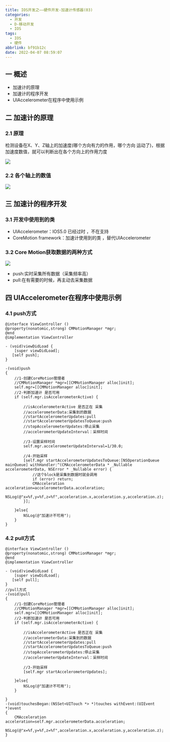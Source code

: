 ```yaml
---
title: IOS开发之——硬件开发-加速计传感器(03)
categories:
  - 开发
  - D-移动开发
  - IOS
tags:
  - IOS
  - 硬件
abbrlink: bf91b12c
date: 2022-04-07 08:59:07
---
```

## 一 概述

* 加速计的原理
* 加速计的程序开发
* UIAccelerometer在程序中使用示例

<!--more-->

## 二 加速计的原理

### 2.1 原理

检测设备在X、Y、Z轴上的加速度(哪个方向有力的作用，哪个方向 运动了)，根据加速度数值，就可以判断出在各个方向上的作用力度

![][1]

###  2.2 各个轴上的数值

![][2]

## 三 加速计的程序开发

### 3.1 开发中使用到的类 

* UIAccelerometer：IOS5.0 已经过时 ，不在支持
* CoreMotion framework：加速计使用到的类 ，替代UIAccelerometer

### 3.2 Core Motion获取数据的两种方式
![][3]

* push:实时采集所有数据（采集频率高）
* pull:在有需要的时候，再主动去采集数据

## 四 UIAccelerometer在程序中使用示例

### 4.1 push方式 

```
@interface ViewController ()
@property(nonatomic,strong) CMMotionManager *mgr;
@end
@implementation ViewController

- (void)viewDidLoad {
    [super viewDidLoad];
   [self push];
}

-(void)push
{
    //1-创建CoreMotion管理者
    //CMMotionManager *mgr=[[CMMotionManager alloc]init];
    self.mgr=[[CMMotionManager alloc]init];
    //2-判断加速计 是否可用
    if (self.mgr.isAccelerometerActive) {
       
        //isAccelerometerActive 是否正在 采集
        //accelerometerData:采集到的数据
        //startAccelerometerUpdates:pull
        //startAccelerometerUpdatesToQueue:push
        //stopAccelerometerUpdates:停止采集
        //accelerometerUpdateInterval：采样时间
        
        //3-设置采样时间
        self.mgr.accelerometerUpdateInterval=1/30.0;
        
        //4-开始采样
        [self.mgr startAccelerometerUpdatesToQueue:[NSOperationQueue mainQueue] withHandler:^(CMAccelerometerData * _Nullable accelerometerData, NSError * _Nullable error) {
            //这个block是采集到数据时就会调用
            if (error) return;
            CMAcceleration acceleration=accelerometerData.acceleration;
            NSLog(@"x=%f,y=%f,z=%f",acceleration.x,acceleration.y,acceleration.z);
        }];
        
    }else{
        NSLog(@"加速计不可用");
    }
}
```

### 4.2 pull方式

```
@interface ViewController ()
@property(nonatomic,strong) CMMotionManager *mgr;
@end
@implementation ViewController

- (void)viewDidLoad {
    [super viewDidLoad];
   [self pull];
}
//pull方式
-(void)pull
{
    //1-创建CoreMotion管理者
    //CMMotionManager *mgr=[[CMMotionManager alloc]init];
    self.mgr=[[CMMotionManager alloc]init];
    //2-判断加速计 是否可用
    if (self.mgr.isAccelerometerActive) {
       
        //isAccelerometerActive 是否正在 采集
        //accelerometerData:采集到的数据
        //startAccelerometerUpdates:pull
        //startAccelerometerUpdatesToQueue:push
        //stopAccelerometerUpdates:停止采集
        //accelerometerUpdateInterval：采样时间
        
        //3-开始采样
        [self.mgr startAccelerometerUpdates];
        
    }else{
        NSLog(@"加速计不可用");
    }
    
}
-(void)touchesBegan:(NSSet<UITouch *> *)touches withEvent:(UIEvent *)event
{
    CMAcceleration acceleration=self.mgr.accelerometerData.acceleration;
    NSLog(@"x=%f,y=%f,z=%f",acceleration.x,acceleration.y,acceleration.z);
}
```


[1]:https://cdn.jsdelivr.net/gh/PGzxc/CDN/blog-ios/ios-device-03-acceler-graph.png
[2]:https://cdn.jsdelivr.net/gh/PGzxc/CDN/blog-ios/ios-device-03-xyz-value.png
[3]:https://cdn.jsdelivr.net/gh/PGzxc/CDN/blog-ios/ios-device-03-coremotion-twoway.png